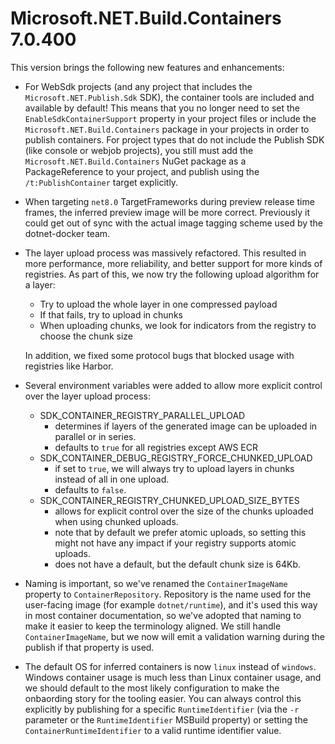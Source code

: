 # Microsoft.NET.Build.Containers 7.0.400

This version brings the following new features and enhancements:

* For WebSdk projects (and any project that includes the `Microsoft.NET.Publish.Sdk` SDK), the container tools are included and available by default! This means that you no longer need to set the `EnableSdkContainerSupport` property in your project files or include the `Microsoft.NET.Build.Containers` package in your projects in order to publish containers. For project types that do not include the Publish SDK (like console or webjob projects), you still must add the `Microsoft.NET.Build.Containers` NuGet package as a PackageReference to your project, and publish using the `/t:PublishContainer` target explicitly.
* When targeting `net8.0` TargetFrameworks during preview release time frames, the inferred preview image will be more correct. Previously it could get out of sync with the actual image tagging scheme used by the dotnet-docker team.
* The layer upload process was massively refactored. This resulted in more performance, more reliability, and better support for more kinds of registries. As part of this, we now try the following upload algorithm for a layer:
    * Try to upload the whole layer in one compressed payload
    * If that fails, try to upload in chunks
    * When uploading chunks, we look for indicators from the registry to choose the chunk size

    In addition, we fixed some protocol bugs that blocked usage with registries like Harbor.
* Several environment variables were added to allow more explicit control over the layer upload process:
    * SDK_CONTAINER_REGISTRY_PARALLEL_UPLOAD
        * determines if layers of the generated image can be uploaded in parallel or in series.
        * defaults to `true` for all registries except AWS ECR
    * SDK_CONTAINER_DEBUG_REGISTRY_FORCE_CHUNKED_UPLOAD
        * if set to `true`, we will always try to upload layers in chunks instead of all in one upload.
        * defaults to `false`.
    * SDK_CONTAINER_REGISTRY_CHUNKED_UPLOAD_SIZE_BYTES
        * allows for explicit control over the size of the chunks uploaded when using chunked uploads.
        * note that by default we prefer atomic uploads, so setting this might not have any impact if your registry supports atomic uploads.
        * does not have a default, but the default chunk size is 64Kb.
* Naming is important, so we've renamed the `ContainerImageName` property to `ContainerRepository`. Repository is the name used for the user-facing image (for example `dotnet/runtime`), and it's used this way in most container documentation, so we've adopted that naming to make it easier to keep the terminology aligned. We still handle `ContainerImageName`, but we now will emit a validation warning during the publish if that property is used.
* The default OS for inferred containers is now `linux` instead of `windows`. Windows container usage is much less than Linux container usage, and we should default to the most likely configuration to make the onbaording story for the tooling easier. You can always control this explicitly by publishing for a specific `RuntimeIdentifier` (via the `-r` parameter or the `RuntimeIdentifier` MSBuild property) or setting the `ContainerRuntimeIdentifier` to a valid runtime identifier value.
